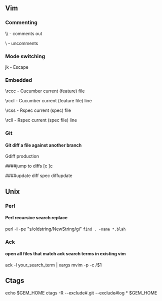 ## Vim
### Commenting
\\\  - comments out

\\   - uncomments

### Mode switching
jk - Escape

### Embedded
\rccc  - Cucumber current (feature) file

\rccl  - Cucumber current (feature file) line

\rcss  - Rspec current (spec) file

\rcll  - Rspec current (spec file) line

### Git
#### Git diff a file against another branch
Gdiff production

####jump to diffs
[c
]c

####update diff spec
diffupdate

## Unix
### Perl
#### Perl recursive search replace
perl -i -pe "s/oldstring/NewString/gi" `find . -name *.blah`

### Ack
#### open all files that match ack search terms in existing vim
ack -l your_search_term | xargs mvim -p -c /$1

## Ctags
echo $GEM_HOME
ctags -R --exclude#.git --exclude#log * $GEM_HOME

